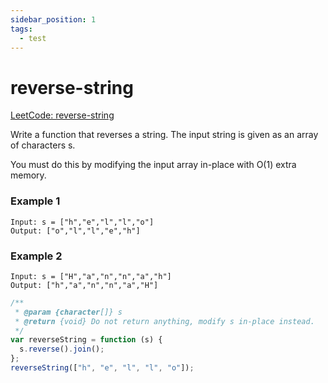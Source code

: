 ```yaml
---
sidebar_position: 1
tags:
  - test
---
```


# reverse-string

[LeetCode: reverse-string ](https://leetcode.com/problems/reverse-string)

Write a function that reverses a string. The input string is given as an array of characters s.

You must do this by modifying the input array in-place with O(1) extra memory.

### Example 1

```
Input: s = ["h","e","l","l","o"]
Output: ["o","l","l","e","h"]

```

### Example 2

```
Input: s = ["H","a","n","n","a","h"]
Output: ["h","a","n","n","a","H"]
```

```jsx title="reverse-string"
/**
 * @param {character[]} s
 * @return {void} Do not return anything, modify s in-place instead.
 */
var reverseString = function (s) {
  s.reverse().join();
};
reverseString(["h", "e", "l", "l", "o"]);
```
